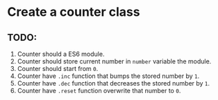 # Create a counter class

## TODO:

1. Counter should a ES6 module.
2. Counter should store current number in `number` variable the module.
3. Counter should start from `0`.
4. Counter have `.inc` function that bumps the stored number by `1`.
4. Counter have `.dec` function that decreases the stored number by `1`.
5. Counter have `.reset` function overwrite that number to `0`.

